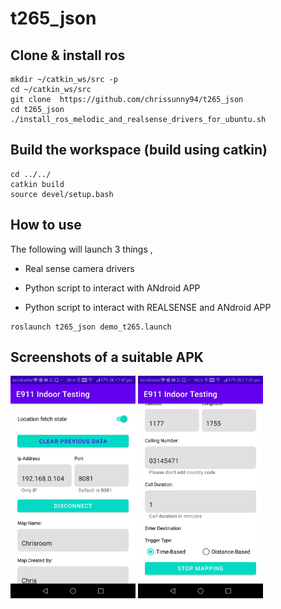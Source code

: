 # t265_json




## Clone & install ros

```
mkdir ~/catkin_ws/src -p
cd ~/catkin_ws/src
git clone  https://github.com/chrissunny94/t265_json
cd t265_json
./install_ros_melodic_and_realsense_drivers_for_ubuntu.sh
```



## Build the workspace (build using catkin) 


```
cd ../../
catkin build
source devel/setup.bash
```


## How to use

The following will launch 3 things ,

- Real sense camera drivers

- Python script to interact with ANdroid APP

- Python script to interact with REALSENSE and ANdroid APP



```
roslaunch t265_json demo_t265.launch

```



## Screenshots of a suitable APK

<img src="docs/android.jpeg" width="200">
<img src="docs/android1.jpeg" width="200">



